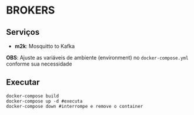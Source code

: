 # BROKERS

Serviços
---
- **m2k**: Mosquitto to Kafka

**OBS**: Ajuste as variáveis de ambiente (environment) no `docker-compose.yml` conforme sua necessidade

Executar
---
```
docker-compose build
docker-compose up -d #executa
docker-compose down #interrompe e remove o container
```